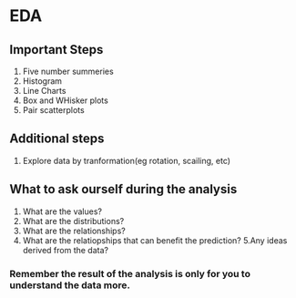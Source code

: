 # EDA

## Important Steps
1. Five number summeries
2. Histogram
3. Line Charts
4. Box and WHisker plots
5. Pair scatterplots

## Additional steps
1. Explore data by tranformation(eg rotation, scailing, etc)

## What to ask ourself during the analysis
1. What are the values?
2. What are the distributions?
3. What are the relationships?
4. What are the relatiopships that can benefit the prediction?
5.Any ideas derived from the data?

### Remember the result of the analysis is only for you to understand the data more.
